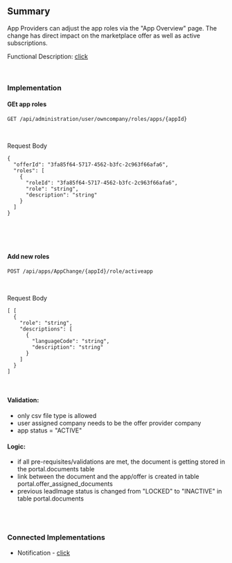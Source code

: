 ## Summary

App Providers can adjust the app roles via the "App Overview" page.
The change has direct impact on the marketplace offer as well as active subscriptions.

Functional Description: [click](</docs/04.%20App(s)/06.%20App%20Change%20Process/06.%20Change%20App%20RolesL.md>)

<br>

### Implementation

#### GEt app roles

```diff
GET /api/administration/user/owncompany/roles/apps/{appId}
```

<br>

Request Body

    {
      "offerId": "3fa85f64-5717-4562-b3fc-2c963f66afa6",
      "roles": [
        {
          "roleId": "3fa85f64-5717-4562-b3fc-2c963f66afa6",
          "role": "string",
          "description": "string"
        }
      ]
    }

<br>

<br>
<br>

#### Add new roles

```diff
POST /api/apps/AppChange/{appId}/role/activeapp
```

<br>

Request Body

    [ [
      {
        "role": "string",
        "descriptions": [
          {
            "languageCode": "string",
            "description": "string"
          }
        ]
      }
    ]

<br>

#### Validation:

- only csv file type is allowed
- user assigned company needs to be the offer provider company
- app status = "ACTIVE"

#### Logic:

- if all pre-requisites/validations are met, the document is getting stored in the portal.documents table
- link between the document and the app/offer is created in table portal.offer_assigned_documents
- previous leadImage status is changed from "LOCKED" to "INACTIVE" in table portal.documents

<br>
<br>

### Connected Implementations

- Notification - [click](/developer/Technical%20Documentation/Others/Notifications.md#offer-change-process)

<br>
<br>
